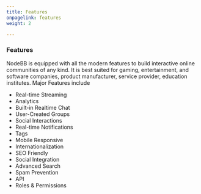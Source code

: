 ```yaml
---
title: Features
onpagelink: features
weight: 2

---
```


### Features

NodeBB is equipped with all the modern features to build interactive online communities of any kind. It is best suited for gaming, entertainment, and software companies, product manufacturer, service provider, education institutes. Major Features include

- Real-time Streaming
- Analytics
- Built-in Realtime Chat
- User-Created Groups
- Social Interactions
- Real-time Notifications
- Tags
- Mobile Responsive
- Internationalization
- SEO Friendly
- Social Integration
- Advanced Search
- Spam Prevention
- API
- Roles &amp; Permissions